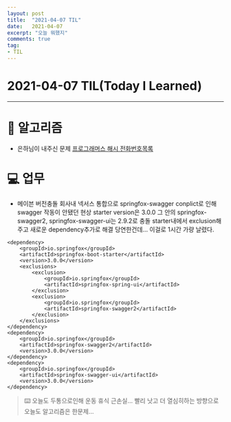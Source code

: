 ```yaml
---
layout: post 
title:  "2021-04-07 TIL"
date:   2021-04-07 
excerpt: "오늘 뭐했지"
comments: true 
tag:
- TIL
---
```


# 2021-04-07 TIL(Today I Learned)

---

# 💱  알고리즘
- 은하님이 내주신 문제 [프로그래머스 해시 전화번호목록](https://myeongkwonhwang.github.io/PROGRAMMERS42577/)


# 💻 업무

- 메이븐 버전충돌
회사내 넥서스 통합으로 springfox-swagger conplict로 인해 swagger 작동이 안됐던 현상 
starter version은 3.0.0 그 안의 springfox-swagger2, springfox-swagger-ui는 2.9.2로 충돌
starter내에서 exclusion해주고 새로운 dependency추가로 해결 당연한건데... 이걸로 1시간 가량 날렸다.
~~~
<dependency>
    <groupId>io.springfox</groupId>
    <artifactId>springfox-boot-starter</artifactId>
    <version>3.0.0</version>
    <exclusions>
        <exclusion>
            <groupId>io.springfox</groupId>
            <artifactId>springfox-spring-ui</artifactId>
        </exclusion>
        <exclusion>
            <groupId>io.springfox</groupId>
            <artifactId>springfox-swagger2</artifactId>
        </exclusion>
    </exclusions>
</dependency>
<dependency>
    <groupId>io.springfox</groupId>
    <artifactId>springfox-swagger2</artifactId>
    <version>3.0.0</version>
</dependency>
<dependency>
    <groupId>io.springfox</groupId>
    <artifactId>springfox-swagger-ui</artifactId>
    <version>3.0.0</version>
</dependency>
~~~

> ⌨️ 오늘도 두통으로인해 운동 휴식 근손실... 빨리 낫고 더 열심히하는 방향으로 오늘도 알고리즘은 한문제...  

